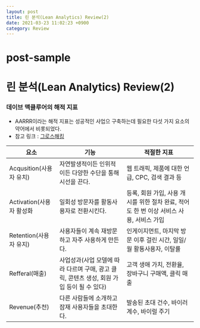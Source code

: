 ```yaml
---
layout: post
title: 린 분석(Lean Analytics) Review(2)
date: 2021-03-23 11:02:23 +0900
category: Review
---
```

# post-sample

# 린 분석(Lean Analytics) Review(2)

### 데이브 맥클루어의 해적 지표
- AARRR이라는 해적 지표는 성공적인 사업으 구축하는데 필요한 다섯 가지 요소의 약어에서 비롯되었다.
- 참고 링크 : [그로스해킹](https://github.com/DominKim/Growth_Hacking)

| 요소 | 기능 | 적절한 지표 |
| -------------| ------------- | ------------- | 
| Acqusition(사용자 유치) | 자연발생적이든 인위적이든 다양한 수단을 통해 시선을 끈다. | 웹 트래픽, 제품에 대한 언급, CPC, 검색 결과 등 |
| Activation(사용자 활성화 | 일회성 방문자를 활동사용자로 전환시킨다. | 등록, 회원 가입, 사용 개시를 위한 절차 완료, 적어도 한 번 이상 서비스 사용, 서비스 가입 |
| Retention(사용자 유지) | 사용자들이 계속 재방문하고 자주 사용하게 만든다. | 인게이지먼트, 마지막 방문 이후 걸린 시간, 일일/월 활둉사용자, 이탈률 |
| Refferal(매출) | 사업성과(사업 모델에 따라 다르며 구매, 광고 클릭, 콘텐츠 생성, 회원 가입 등이 될 수 있다) | 고객 생애 가치, 전환율, 장바구니 구매액, 클릭 매출 |
| Revenue(추천) | 다른 사람들에 소개하고 잠재 사용자들을 초대한다. | 발송된 초대 건수, 바이러 계수,  바이럴 주기 |
##

#
